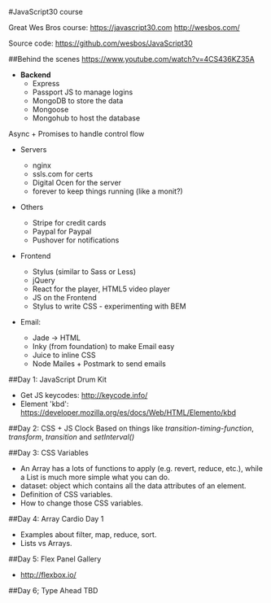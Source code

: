 #JavaScript30 course

Great Wes Bros course: 
https://javascript30.com
http://wesbos.com/

Source code:
https://github.com/wesbos/JavaScript30

##Behind the scenes
https://www.youtube.com/watch?v=4CS436KZ35A

* **Backend**
  * Express
  * Passport JS to manage logins
  * MongoDB to store the data
  * Mongoose
  * Mongohub to host the database

Async + Promises to handle control flow

* Servers
  * nginx
  * ssls.com for certs
  * Digital Ocen for the server
  * forever to keep things running (like a monit?)

* Others
  * Stripe for credit cards
  * Paypal for Paypal
  * Pushover for notifications

* Frontend
  * Stylus (similar to Sass or Less)
  * jQuery
  * React for the player, HTML5 video player
  * JS on the Frontend
  * Stylus to write CSS - experimenting with BEM

* Email:
  * Jade -> HTML
  * Inky (from foundation) to make Email easy
  * Juice to inline CSS
  * Node Mailes + Postmark to send emails



##Day 1: JavaScript Drum Kit
* Get JS keycodes: http://keycode.info/
* Element 'kbd': https://developer.mozilla.org/es/docs/Web/HTML/Elemento/kbd

##Day 2: CSS + JS Clock
Based on things like *transition-timing-function*, *transform*, *transition* and *setInterval()*

##Day 3: CSS Variables
* An Array has a lots of functions to apply (e.g. revert, reduce, etc.), while a List is much more simple what you can do.
* dataset: object which contains all the data attributes of an element.
* Definition of CSS variables.
* How to change those CSS variables.

##Day 4: Array Cardio Day 1
* Examples about filter, map, reduce, sort.
* Lists vs Arrays.

##Day 5: Flex Panel Gallery
* http://flexbox.io/

##Day 6; Type Ahead
TBD